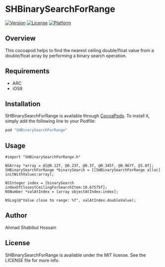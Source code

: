 # SHBinarySearchForRange

[![Version](https://img.shields.io/cocoapods/v/SHBinarySearchForRange.svg?style=flat)](http://cocoapods.org/pods/SHBinarySearchForRange)
[![License](https://img.shields.io/cocoapods/l/SHBinarySearchForRange.svg?style=flat)](http://cocoapods.org/pods/SHBinarySearchForRange)
[![Platform](https://img.shields.io/cocoapods/p/SHBinarySearchForRange.svg?style=flat)](http://cocoapods.org/pods/SHBinarySearchForRange)

## Overview

This cocoapod helps to find the nearest ceiling double/float value from a double/float array by performing a binary search operation. 

## Requirements

* ARC
* iOS8

## Installation

SHBinarySearchForRange is available through [CocoaPods](http://cocoapods.org). To install
it, simply add the following line to your Podfile:

```ruby
pod "SHBinarySearchForRange"
```

## Usage

```ObjC
#import "SHBinarySearchForRange.h"

NSArray *array = @[@0.12f, @0.23f, @0.3f, @0.345f, @0.967f, @1.0f];
SHBinarySearchForRange *binarySearch = [[SHBinarySearchForRange alloc] initWithValues:array];

NSInteger index = [binarySearch indexOfClosestCeilingForSearchItem:10.67575f];
NSNumber *valAtIndex = [array objectAtIndex:index];

NSLog(@"Value close to range: %f", valAtIndex.doubleValue);

```

## Author

Ahmad Shabibul Hossain

## License

SHBinarySearchForRange is available under the MIT license. See the LICENSE file for more info.
